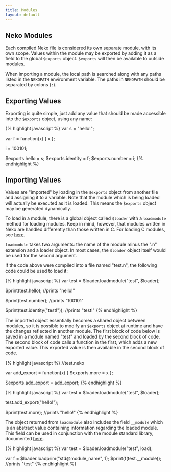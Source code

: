 ```yaml
---
title: Modules
layout: default
---
```


## Neko Modules

Each compiled Neko file is considered its own separate module, with its own scope. Values within the module may be exported by adding it as a field to the global `$exports` object. `$exports` will then be available to outside modules.

When importing a module, the local path is searched along with any paths listed in the `NEKOPATH` environment variable. The paths in `NEKOPATH` should be separated by colons (`:`).

## Exporting Values

Exporting is quite simple, just add any value that should be made accessible into the `$exports` object, using any name:

{% highlight javascript %}
var s = "hello!";

var f = function(x) { x };

i = 100101;

$exports.hello = s;
$exports.identity = f;
$exports.number = i;
{% endhighlight %}

## Importing Values

Values are "imported" by loading in the `$exports` object from another file and assigning it to a variable. Note that the module which is being loaded will actually be executed as it is loaded. This means the `$exports` object may be generated dynamically.

To load in a module, there is a global object called `$loader` with a `loadmodule` method for loading modules. Keep in mind, however, that modules written in Neko are handled differently than those written in C. For loading C modules, see [here](libs.html).

`loadmodule` takes two arguments: the name of the module minus the ".n" extension and a loader object. In most cases, the `$loader` object itself would be used for the second argument.

If the code above were compiled into a file named "test.n", the following code could be used to load it:

{% highlight javascript %}
var test = $loader.loadmodule("test", $loader);

$print(test.hello); //prints "hello!"

$print(test.number); //prints "100101"

$print(test.identity("test!")); //prints "test!"
{% endhighlight %}

The imported object essentially becomes a shared object between modules, so it is possible to modify an `$exports` object at runtime and have the changes reflected in another module. The first block of code below is saved in a module named "test" and loaded by the second block of code. The second block of code calls a function in the first, which adds a new exported value. This exported value is then available in the second block of code.

{% highlight javascript %}
//test.neko

var add_export = function(x) { $exports.more = x };

$exports.add_export = add_export;
{% endhighlight %}

{% highlight javascript %}
var test = $loader.loadmodule("test", $loader);

test.add_export("hello!");

$print(test.more); //prints "hello!"
{% endhighlight %}

The object returned from `loadmodule` also includes the field `__module` which is an abstract value containing information regarding the loaded module. This field can be used in conjunction with the module standard library, documented [here](http://nekovm.org/doc/view/module).

{% highlight javascript %}
var test = $loader.loadmodule("test", load);

var f = $loader.loadprim("std@module_name", 1);
$print(f(test.__module));  //prints "test"
{% endhighlight %}
